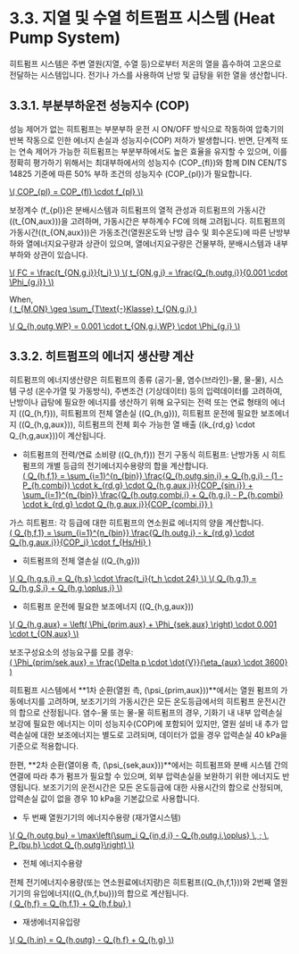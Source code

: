 # 3.3. 지열 및 수열 히트펌프 시스템 (Heat Pump System)

히트펌프 시스템은 주변 열원(지열, 수열 등)으로부터 저온의 열을 흡수하여 고온으로 전달하는 시스템입니다. 전기나 가스를 사용하여 난방 및 급탕을 위한 열을 생산합니다. 

## 3.3.1. 부분부하운전 성능지수 (COP)

성능 제어가 없는 히트펌프는 부분부하 운전 시 ON/OFF 방식으로 작동하여 압축기의 반복 작동으로 인한 에너지 손실과 성능지수(COP) 저하가 발생합니다. 반면, 단계적 또는 연속 제어가 가능한 히트펌프는 부분부하에서도 높은 효율을 유지할 수 있으며, 이를 정확히 평가하기 위해서는 최대부하에서의 성능지수 \(COP_{fl}\)와 함께 DIN CEN/TS 14825 기준에 따른 50% 부하 조건의 성능지수 \(COP_{pl}\)가 필요합니다.  

<a href="/eco2_guide_center/1.%20ECO2%20Logic%20Guide/Hee1_Equation_List.html" class="equation-link" target="_blank" rel="noopener noreferrer">
  \( COP_{pl} = COP_{fl} \cdot f_{pl} \)
</a>


보정계수 \(f_{pl}\)은 분배시스템과 히트펌프의 열적 관성과 히트펌프의 가동시간(\(t_{ON,aux}\))을 고려하며, 가동시간은 부하계수 FC에 의해 고려됩니다. 히트펌프의 가동시간(\(t_{ON,aux}\))은 가동조건(열원온도와 난방 급수 및 회수온도)에 따른 난방부하와 열에너지요구량과 상관이 있으며, 열에너지요구량은 건물부하, 분배시스템과 내부부하와 상관이 있습니다.  

<a href="/eco2_guide_center/1.%20ECO2%20Logic%20Guide/Hee1_Equation_List.html" class="equation-link" target="_blank" rel="noopener noreferrer">
  \( FC = \frac{t_{ON,g,i}}{t_i} \)
</a>

<a href="/eco2_guide_center/1.%20ECO2%20Logic%20Guide/Hee1_Equation_List.html" class="equation-link" target="_blank" rel="noopener noreferrer">
  \( t_{ON,g,i} = \frac{Q_{h,outg,i}}{0.001 \cdot \Phi_{g,i}} \)
</a>


When,  
<a href="/eco2_guide_center/1.%20ECO2%20Logic%20Guide/Hee1_Equation_List.html" class="equation-link" target="_blank" rel="noopener noreferrer">
  \( t_{M,ON} \geq \sum_{T\text{-}Klasse} t_{ON,g,i} \)
</a>

<a href="/eco2_guide_center/1.%20ECO2%20Logic%20Guide/Hee1_Equation_List.html" class="equation-link" target="_blank" rel="noopener noreferrer">
  \( Q_{h,outg,WP} = 0.001 \cdot t_{ON,g,i,WP} \cdot \Phi_{g,i} \)
</a>


## 3.3.2. 히트펌프의 에너지 생산량 계산

히트펌프의 에너지생산량은 히트펌프의 종류 (공기-물, 염수(브라인)-물, 물-물), 시스템 구성 (온수가열 및 가동방식), 주변조건 (기상데이터) 등의 입력데이터를 고려하여, 난방이나 급탕에 필요한 에너지를 생산하기 위해 요구되는 전력 또는 연료 형태의 에너지 (\(Q_{h,f}\)), 히트펌프의 전체 열손실 (\(Q_{h,g}\)), 히트펌프 운전에 필요한 보조에너지 (\(Q_{h,g,aux}\)), 히트펌프의 전체 회수 가능한 열 배출 (\(k_{rd,g} \cdot Q_{h,g,aux}\))이 계산됩니다.

- 히트펌프의 전력/연료 소비량 (\(Q_{h,f}\))
전기 구동식 히트펌프: 난방가동 시 히트펌프의 개별 등급의 전기에너지수용량의 합을 계산합니다.  
  <a href="/eco2_guide_center/1.%20ECO2%20Logic%20Guide/Hee1_Equation_List.html" class="equation-link" target="_blank" rel="noopener noreferrer">
  \( Q_{h,f,1} = \sum_{i=1}^{n_{bin}} \frac{Q_{h,outg,sin,i} + Q_{h,g,i} - (1 - P_{h,combi}) \cdot k_{rd,g} \cdot Q_{h,g,aux,i}}{COP_{sin,i}} + \sum_{i=1}^{n_{bin}} \frac{Q_{h,outg,combi,i} + Q_{h,g,i} - P_{h,combi} \cdot k_{rd,g} \cdot Q_{h,g,aux,i}}{COP_{combi,i}} \)
 </a>


가스 히트펌프: 각 등급에 대한 히트펌프의 연소원료 에너지의 양을 계산합니다.  
  <a href="/eco2_guide_center/1.%20ECO2%20Logic%20Guide/Hee1_Equation_List.html" class="equation-link" target="_blank" rel="noopener noreferrer">
  \( Q_{h,f,1} = \sum_{i=1}^{n_{bin}} \frac{Q_{h,outg,i} - k_{rd,g} \cdot Q_{h,g,aux,i}}{COP_i} \cdot f_{Hs/Hi} \)
 </a>


- 히트펌프의 전체 열손실 (\(Q_{h,g}\))
 <a href="/eco2_guide_center/1.%20ECO2%20Logic%20Guide/Hee1_Equation_List.html" class="equation-link" target="_blank" rel="noopener noreferrer">
  \( Q_{h,g,s,i} = Q_{h,s} \cdot \frac{t_i}{t_h \cdot 24} \)
 </a>

 <a href="/eco2_guide_center/1.%20ECO2%20Logic%20Guide/Hee1_Equation_List.html" class="equation-link" target="_blank" rel="noopener noreferrer">
  \( Q_{h,g,1} = Q_{h,g,S,i} + Q_{h,g,\oplus,i} \)
 </a>


- 히트펌프 운전에 필요한 보조에너지 (\(Q_{h,g,aux}\))
 <a href="/eco2_guide_center/1.%20ECO2%20Logic%20Guide/Hee1_Equation_List.html" class="equation-link" target="_blank" rel="noopener noreferrer">
  \( Q_{h,g,aux} = \left( \Phi_{prim,aux} + \Phi_{sek,aux} \right) \cdot 0.001 \cdot t_{ON,aux} \)
 </a>


보조구성요소의 성능요구를 모를 경우:  
  <a href="/eco2_guide_center/1.%20ECO2%20Logic%20Guide/Hee1_Equation_List.html" class="equation-link" target="_blank" rel="noopener noreferrer">
  \( \Phi_{prim/sek,aux} = \frac{\Delta p \cdot \dot{V}}{\eta_{aux} \cdot 3600} \)
 </a>


히트펌프 시스템에서 **1차 순환(열원 측, \(\psi_{prim,aux}\))**에서는 열원 펌프의 가동에너지를 고려하며, 보조기기의 가동시간은 모든 온도등급에서의 히트펌프 운전시간의 합으로 산정됩니다. 염수-물 또는 물-물 히트펌프의 경우, 기화기 내 내부 압력손실 보강에 필요한 에너지는 이미 성능지수(COP)에 포함되어 있지만, 열원 설비 내 추가 압력손실에 대한 보조에너지는 별도로 고려되며, 데이터가 없을 경우 압력손실 40 kPa을 기준으로 적용합니다.  

한편, **2차 순환(열이용 측, \(\psi_{sek,aux}\))**에서는 히트펌프와 분배 시스템 간의 연결에 따라 추가 펌프가 필요할 수 있으며, 외부 압력손실을 보완하기 위한 에너지도 반영됩니다. 보조기기의 운전시간은 모든 온도등급에 대한 사용시간의 합으로 산정되며, 압력손실 값이 없을 경우 10 kPa을 기본값으로 사용합니다.

- 두 번째 열원기기의 에너지수용량 (재가열시스템)
 <a href="/eco2_guide_center/1.%20ECO2%20Logic%20Guide/Hee1_Equation_List.html" class="equation-link" target="_blank" rel="noopener noreferrer">
  \( Q_{h,outg,bu} = \max\left(\sum_i Q_{in,d,i} - Q_{h,outg,i,\oplus} \, ; \, P_{bu,h} \cdot Q_{h,outg}\right) \)
 </a>


- 전체 에너지수용량

전체 전기에너지수용량(또는 연소원료에너지량)은 히트펌프(\(Q_{h,f,1}\))와 2번째 열원기기의 유입에너지(\(Q_{h,f,bu}\))의 합으로 계산됩니다.  
 <a href="/eco2_guide_center/1.%20ECO2%20Logic%20Guide/Hee1_Equation_List.html" class="equation-link" target="_blank" rel="noopener noreferrer">
  \( Q_{h,f} = Q_{h,f,1} + Q_{h,f,bu} \)
 </a>


- 재생에너지유입량
 <a href="/eco2_guide_center/1.%20ECO2%20Logic%20Guide/Hee1_Equation_List.html" class="equation-link" target="_blank" rel="noopener noreferrer">
  \( Q_{h,in} = Q_{h,outg} - Q_{h,f} + Q_{h,g} \)
 </a>

